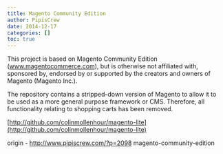 ```yaml
---
title: Magento Community Edition
author: PipisCrew
date: 2014-12-17
categories: []
toc: true
---
```


This project is based on Magento Community Edition (www.magentocommerce.com), but is otherwise not affiliated with, sponsored by, endorsed by or supported by the creators and owners of Magento (Magento Inc.).

The repository contains a stripped-down version of Magento to allow it to be used as a more general purpose framework or CMS. Therefore, all functionality relating to shopping carts has been removed.

[http://github.com/colinmollenhour/magento-lite](http://github.com/colinmollenhour/magento-lite)

origin - http://www.pipiscrew.com/?p=2098 magento-community-edition